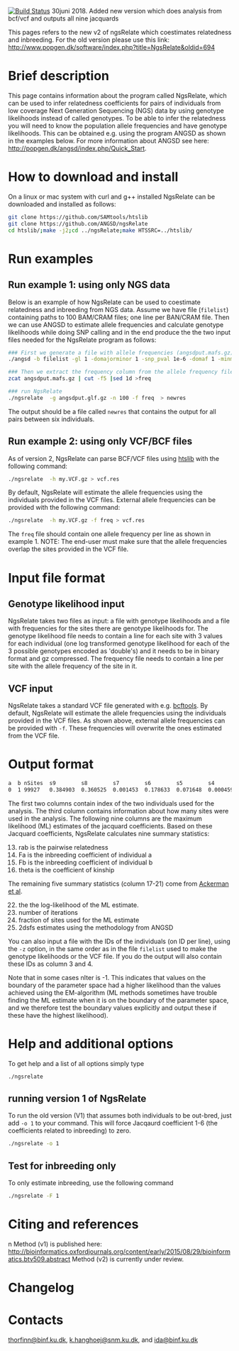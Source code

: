 [![Build Status](https://travis-ci.org/ANGSD/NgsRelate.svg?branch=master)](https://travis-ci.org/ANGSD/NgsRelate)
30juni 2018. Added new version which does analysis from bcf/vcf and outputs all nine jacquards

This pages refers to the new v2 of ngsRelate which coestimates relatedness and inbreeding. For the old version please use this link: http://www.popgen.dk/software/index.php?title=NgsRelate&oldid=694

# Brief description #

This page contains information about the program called NgsRelate, which can be used to infer relatedness coefficients for pairs of individuals from low coverage Next Generation Sequencing (NGS) data by using genotype likelihoods instead of called genotypes. To be able to infer the relatedness you will need to know the population allele frequencies and have genotype likelihoods. This can be obtained e.g. using the program ANGSD as shown in the examples below. For more information about ANGSD see here: http://popgen.dk/angsd/index.php/Quick_Start.

# How to download and install #
On a linux or mac system with curl and g++ installed NgsRelate can be downloaded and installed as follows:
``` bash
git clone https://github.com/SAMtools/htslib
git clone https://github.com/ANGSD/ngsRelate
cd htslib/;make -j2;cd ../ngsRelate;make HTSSRC=../htslib/
```

# Run examples #

## Run example 1: using only NGS data ##
Below is an example of how NgsRelate can be used to coestimate relatedness and inbreeding from NGS data.
Assume we have file (`filelist`) containing paths to 100 BAM/CRAM files; one line per BAN/CRAM file. Then we can use ANGSD to estimate allele frequencies and calculate genotype likelihoods while doing SNP calling and in the end produce the the two input files needed for the NgsRelate program as follows:
``` bash
### First we generate a file with allele frequencies (angsdput.mafs.gz) and a file with genotype likelihoods (angsdput.glf.gz).
./angsd -b filelist -gl 1 -domajorminor 1 -snp_pval 1e-6 -domaf 1 -minmaf 0.05 -doGlf 3

### Then we extract the frequency column from the allele frequency file and remove the header (to make it in the format NgsRelate needs)
zcat angsdput.mafs.gz | cut -f5 |sed 1d >freq

### run NgsRelate
./ngsrelate  -g angsdput.glf.gz -n 100 -f freq  > newres
```
The output should be a file called `newres` that contains the output for all pairs between six individuals.

## Run example 2: using only VCF/BCF files ##
As of version 2, NgsRelate can parse BCF/VCF files using [htslib](https://github.com/SAMtools/htslib) with the following command:
``` bash
./ngsrelate  -h my.VCF.gz > vcf.res
```
By default, NgsRelate will estimate the allele frequencies using the individuals provided in the VCF files. External allele frequencies can be provided with the following command:
``` bash
./ngsrelate  -h my.VCF.gz -f freq > vcf.res
```
The `freq` file should contain one allele frequency per line as shown in example 1. NOTE: The end-user must make sure that the allele frequencies overlap the sites provided in the VCF file.

# Input file format #

## Genotype likelihood input ##
NgsRelate takes two files as input: a file with genotype likelihoods and a file with frequencies for the sites there are genotype likelihoods for.
The genotype likelihood file needs to contain a line for each site with 3 values for each individual (one log transformed genotype likelihood for each of the 3 possible genotypes encoded as 'double's) and it needs to be in binary format and gz compressed.
The frequency file needs to contain a line per site with the allele frequency of the site in it.

## VCF input ##
NgsRelate takes a standard VCF file generated with e.g. [bcftools](http://samtools.github.io/bcftools/). By default, NgsRelate will estimate the allele frequencies using the individuals provided in the VCF files. As shown above, external allele frequencies can be provided with `-f`. These frequencies will overwrite the ones estimated from the VCF file.


# Output format #
``` bash
a  b nSites  s9        s8        s7        s6        s5        s4        s3        s2        s1        rab       Fa        Fb        theta     inbred_relatedness_1_2  inbred_relatedness_2_1  fraternity  identity  zygosity  loglh           nIter  coverage  2dsfs                                                                             R0        R1        KING      2dsfs_loglike   2dsfsf_niter
0  1 99927   0.384903  0.360525  0.001453  0.178633  0.071648  0.000459  0.002328  0.000002  0.000049  0.237246  0.002838  0.250332  0.127894  0.001212                0.035873                0.001455    0.000049  0.001504  -341223.330857  106    0.999270  0.154920,0.087526,0.038723,0.143088,0.155154,0.139346,0.038473,0.087632,0.155137  0.497548  0.290122  0.000991  -356967.175857  7
```

The first two columns contain index of the two individuals used for the analysis. The third column contains information about how many sites were used in the analysis. The following nine columns are the maximum likelihood (ML) estimates of the jacquard coefficients. Based on these Jacquard coefficients, NgsRelate calculates nine summary statistics:

13. rab is the pairwise relatedness
14. Fa is the inbreeding coefficient of individual a
15. Fb is the inbreeding coefficient of individual b
16. theta is the coefficient of kinship

The remaining five summary statistics (column 17-21) come from [Ackerman et al](http://www.genetics.org/content/206/1/105).

22. the the log-likelihood of the ML estimate.
23. number of iterations
24. fraction of sites used for the ML estimate
25. 2dsfs estimates using the methodology from ANGSD

You can also input a file with the IDs of the individuals (on ID per line), using the `-z` option, in the same order as in the file `filelist` used to make the genotype likelihoods or the VCF file. If you do the output will also contain these IDs as column 3 and 4.

Note that in some cases nIter is -1. This indicates that values on the boundary of the parameter space had a higher likelihood than the values achieved using the EM-algorithm (ML methods sometimes have trouble finding the ML estimate when it is on the boundary of the parameter space, and we therefore test the boundary values explicitly and output these if these have the highest likelihood).

# Help and additional options #

To get help and a list of all options simply type

``` bash
./ngsrelate
```

## running version 1 of NgsRelate ##
To run the old version (V1) that assumes both individuals to be out-bred, just add `-o 1` to your command. This will force Jacqaurd coefficient 1-6 (the coefficients related to inbreeding) to zero.
``` bash
./ngsrelate -o 1
```

## Test for inbreeding only ##
To only estimate inbreeding, use the following command
``` bash
./ngsrelate -F 1
```


# Citing and references #
n
Method (v1) is published here: http://bioinformatics.oxfordjournals.org/content/early/2015/08/29/bioinformatics.btv509.abstract
Method (v2) is currently under review.

# Changelog #

# Contacts #
thorfinn@binf.ku.dk, k.hanghoej@snm.ku.dk, and ida@binf.ku.dk
